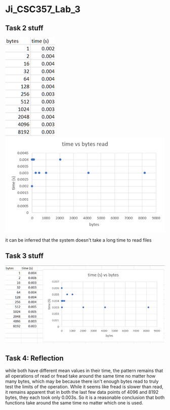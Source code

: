 # Ji_CSC357_Lab_3

## Task 2 stuff
![Alt text](image.png)
![Alt text](image-1.png)

it can be inferred that the system doesn't take a long time to read files

## Task 3 stuff
![Alt text](image-2.png)

## Task 4: Reflection
while both have different mean values in their time, the pattern remains that all operations of read or fread take around the same time no matter how many bytes, which may be because there isn't enough bytes read to truly test the limits of the operation. While it seems like fread is slower than read, it remains apparent that in both the last few data points of 4096 and 8192 bytes, they each took only 0.003s. So it is a reasonable conclusion that both functions take around the same time no matter which one is used.